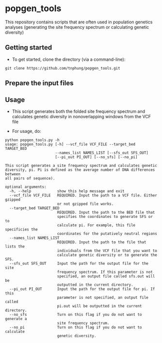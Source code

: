 # popgen_tools
This repository contains scripts that are often used in population genetics analyses (generating the site frequency spectrum or calculating genetic diversity)

## Getting started

* To get started, clone the directory (via a command-line):

```
git clone https://github.com/tnphung/popgen_tools.git
```

## Prepare the input files

## Usage

* This script generates both the folded site frequency spectrum and calculates genetic diversity in nonoverlapping windows from the VCF file

* For usage, do:

```
python popgen_tools.py -h                                       
usage: popgen_tools.py [-h] --vcf_file VCF_FILE --target_bed TARGET_BED
                       --names_list NAMES_LIST [--sfs_out SFS_OUT]
                       [--pi_out PI_OUT] [--no_sfs] [--no_pi]

This script generates a site frequency spectrum and calculates genetic
diversity, pi. Pi is defined as the average number of DNA differences between
all pairs of sequence).

optional arguments:
  -h, --help            show this help message and exit
  --vcf_file VCF_FILE   REQUIRED. Input the path to a VCF file. Either gzipped
                        or not gzipped file works.
  --target_bed TARGET_BED
                        REQUIRED. Input the path to the BED file that
                        specifies the coordinates to generate SFS or to
                        calculate pi. For example, this file specificies the
                        coordinates for the putatively neutral regions
  --names_list NAMES_LIST
                        REQUIRED. Input the path to the file that lists the
                        individuals from the VCF file that you want to
                        calculate genetic diversity or to generate the SFS.
  --sfs_out SFS_OUT     Input the path for the output file for the site
                        frequency spectrum. If this parameter is not
                        specified, an output file called sfs.out will be
                        outputted in the current directory.
  --pi_out PI_OUT       Input the path for the output file for pi. If this
                        parameter is not specified, an output file called
                        pi.out will be outputted in the current directory.
  --no_sfs              Turn on this flag if you do not want to generate a
                        site frequency spectrum.
  --no_pi               Turn on this flag if you do not want to calculate
                        genetic diversity.

```
